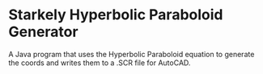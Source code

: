 # Starkely Hyperbolic Paraboloid Generator
A Java program that uses the Hyperbolic Paraboloid equation to generate the coords and writes them to a .SCR file for AutoCAD.

